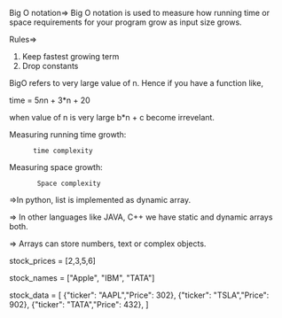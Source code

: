 Big O notation=>
Big O notation is used to measure how running time or space requirements for your program grow as input size grows.

Rules=>
1. Keep fastest growing term
2. Drop constants

BigO refers to very large value of n. Hence if you have a function like,

time = 5*n*n + 3*n + 20

when value of n is very large b*n + c become irrevelant.


Measuring running time growth:

          time complexity

Measuring space growth:

           Space complexity



=>In python, list is implemented as dynamic array.

=> In other languages like JAVA, C++ we have static and dynamic arrays both.


=> Arrays can store numbers, text or complex objects.

stock_prices = [2,3,5,6]

stock_names = ["Apple", "IBM", "TATA"]

stock_data = [
    {"ticker": "AAPL","Price": 302},
    {"ticker": "TSLA","Price": 902},
    {"ticker": "TATA","Price": 432},
]